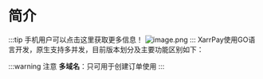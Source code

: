 # 简介
:::tip
手机用户可以点击这里获取更多信息！
![image.png](https://s2.loli.net/2024/09/02/4dSrcagRI1yhvHV.png)
:::
XarrPay使用GO语言开发，原生支持多并发，目前版本划分及主要功能区别如下：
<script setup>
    import FunDiffer from '@source/start/FunDiffer.vue'
</script>

<FunDiffer />

:::warning 注意
**多域名**：只可用于创建订单使用
:::
